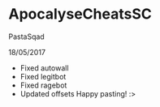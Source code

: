 # ApocalyseCheatsSC
PastaSqad

18/05/2017
- Fixed autowall
- Fixed legitbot
- Fixed ragebot
- Updated offsets
Happy pasting! :>
